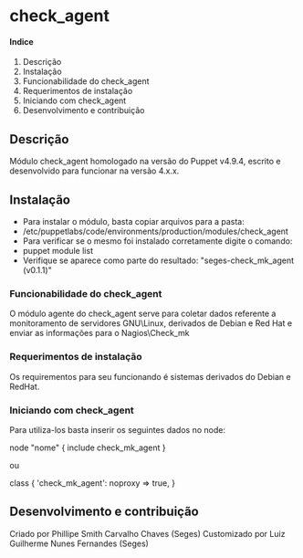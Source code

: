 # check_agent

#### Indice

1. Descrição
2. Instalação
3. Funcionabilidade do check_agent
4. Requerimentos de instalação
5. Iniciando com check_agent
6. Desenvolvimento e contribuição

## Descrição

Módulo check_agent homologado na versão do Puppet v4.9.4, escrito e desenvolvido para funcionar na versão 4.x.x.

## Instalação

* Para instalar o módulo, basta copiar arquivos para a pasta:
* /etc/puppetlabs/code/environments/production/modules/check_agent
* Para verificar se o mesmo foi instalado corretamente digite o comando:
* puppet module list
* Verifique se aparece como parte do resultado: "seges-check_mk_agent (v0.1.1)"

### Funcionabilidade do check_agent

O módulo agente do check_agent serve para coletar dados referente a monitoramento de servidores GNU\Linux, derivados de Debian e Red Hat e enviar as informações para o Nagios\Check_mk

### Requerimentos de instalação

Os requirementos para seu funcionando é sistemas derivados do Debian e RedHat.

### Iniciando com check_agent

Para utiliza-los basta inserir os seguintes dados no node:

node "nome" {
  include check_mk_agent
}

ou

class { 'check_mk_agent': 
  noproxy => true,
}

## Desenvolvimento e contribuição

Criado por Phillipe Smith Carvalho Chaves (Seges)
Customizado por Luiz Guilherme Nunes Fernandes (Seges)
